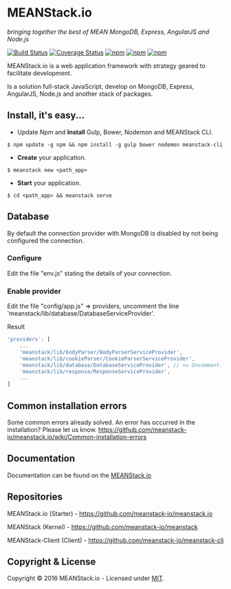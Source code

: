 # MEANStack.io
*bringing together the best of MEAN MongoDB, Express, AngularJS and Node.js*

[![Build Status](https://travis-ci.org/meanstack-io/meanstack.svg)](https://travis-ci.org/meanstack-io/meanstack)
[![Coverage Status](https://coveralls.io/repos/github/meanstack-io/meanstack/badge.svg)](https://coveralls.io/github/meanstack-io/meanstack)
[![npm](https://img.shields.io/npm/v/meanstack.svg)](https://www.npmjs.com/package/meanstack)
[![npm](https://img.shields.io/npm/dm/meanstack.svg)](https://www.npmjs.com/package/meanstack)
[![npm](https://img.shields.io/npm/l/meanstack.svg)](https://www.npmjs.com/package/meanstack)

MEANStack.io is a web application framework with strategy geared to facilitate development.

Is a solution full-stack JavaScript, develop on MongoDB, Express, AngularJS, Node.js and another stack of packages.

## Install, it's easy...
* Update Npm and **Install** Gulp, Bower, Nodemon and MEANStack CLI.
```
$ npm update -g npm && npm install -g gulp bower nodemon meanstack-cli
```

* **Create** your application.
```
$ meanstack new <path_app>
```

* **Start** your application.
```
$ cd <path_app> && meanstack serve
```

## Database
By default the connection provider with MongoDB is disabled by not being configured the connection.

### Configure
Edit the file "env.js" stating the details of your connection.

### Enable provider
Edit the file "config/app.js" => providers, uncomment the line 'meanstack/lib/database/DatabaseServiceProvider'.

Result
```js
'providers': [
    ...
    'meanstack/lib/bodyParser/BodyParserServiceProvider',
    'meanstack/lib/cookieParser/CookieParserServiceProvider',
    'meanstack/lib/database/DatabaseServiceProvider', // <= Uncomment.
    'meanstack/lib/response/ResponseServiceProvider',
    ...
]
```

## Common installation errors
Some common errors already solved. An error has occurred in the installation? Please let us know.
https://github.com/meanstack-io/meanstack.io/wiki/Common-installation-errors


## Documentation
Documentation can be found on the [MEANStack.io](http://meanstack.io/docs/)

## Repositories

MEANStack.io (Starter) - https://github.com/meanstack-io/meanstack.io

MEANStack (Kernel) - https://github.com/meanstack-io/meanstack

MEANStack-Client (Client) - https://github.com/meanstack-io/meanstack-cli

## Copyright & License

Copyright © 2016 MEANStack.io - Licensed under [MIT](https://github.com/meanstack-io/meanstack.io/blob/master/License).
